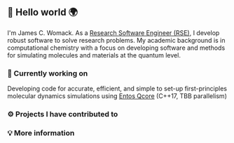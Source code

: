 ## :wave: Hello world :earth_africa:

I'm James C. Womack. As a [Research Software Engineer (RSE)](https://society-rse.org/), I develop robust software to solve research problems. My academic background is in computational chemistry with a focus on developing software and methods for simulating molecules and materials at the quantum level.

### :wrench: Currently working on
Developing code for accurate, efficient, and simple to set-up first-principles molecular dynamics simulations using [Entos Qcore](https://www.entos.ai/) (C++17, TBB parallelism)

### :gear: Projects I have contributed to

### :bulb: More information
